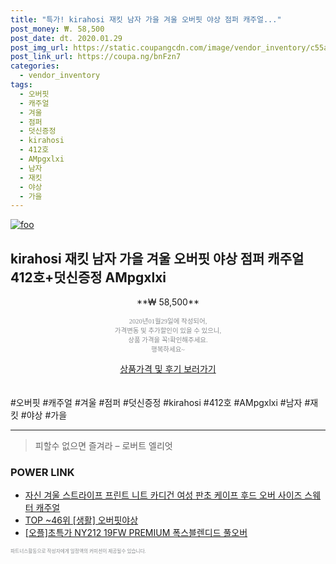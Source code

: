 ```yaml
--- 
title: "특가! kirahosi 재킷 남자 가을 겨울 오버핏 야상 점퍼 캐주얼..." 
post_money: ₩. 58,500 
post_date: dt. 2020.01.29 
post_img_url: https://static.coupangcdn.com/image/vendor_inventory/c55a/f54b2bd5808a00221f94effd0da825ab12e901fd26930431947b6658dacc.jpg 
post_link_url: https://coupa.ng/bnFzn7 
categories: 
  - vendor_inventory 
tags: 
  - 오버핏 
  - 캐주얼 
  - 겨울 
  - 점퍼 
  - 덧신증정 
  - kirahosi 
  - 412호 
  - AMpgxlxi 
  - 남자 
  - 재킷 
  - 야상 
  - 가을 
--- 
```

[![foo](https://static.coupangcdn.com/image/vendor_inventory/c55a/f54b2bd5808a00221f94effd0da825ab12e901fd26930431947b6658dacc.jpg)](https://coupa.ng/bnFzn7) 

## kirahosi 재킷 남자 가을 겨울 오버핏 야상 점퍼 캐주얼 412호+덧신증정 AMpgxlxi 
<p style="text-align: center;">**₩ 58,500**</p> 
<p style="text-align: center;"><span style="color: #898c8f; font-family: Georgia,Times,serif; font-size: 0.75em;">2020년01월29일에 작성되어, <br>가격변동 및 추가할인이 있을 수 있으니,<br> 상품 가격을 꼭!확인해주세요.<br>행복하세요~</span> 
</p>	 
<div markdown="0" style="text-align: center;"><a href="https://coupa.ng/bnFzn7" class="btn btn--success">상품가격 및 후기 보러가기</a></div> 
<br><br> 
  #오버핏 #캐주얼 #겨울 #점퍼 #덧신증정 #kirahosi #412호 #AMpgxlxi #남자 #재킷 #야상 #가을 
<hr> 

> 피할수 없으면 즐겨라 – 로버트 엘리엇 


### POWER LINK

* <a href="https://blog.naver.com/fasyy4321/221785227291" target="_blank">자신 겨울 스트라이프 프린트 니트 카디건 여성 판초 케이프 후드 오버 사이즈 스웨터 캐주얼</a>
* <a href="https://blog.naver.com/an0733/221788317833" target="_blank"> TOP ~46위 [생활] 오버핏야상</a>
* <a href="https://blog.naver.com/santokki14/221786291012" target="_blank">[오플]초특가 NY212 19FW PREMIUM 폭스블렌디드 풀오버</a>

<span style="color: #898c8f; font-family: Georgia,Times,serif; font-size: 0.55em;">파트너스활동으로 작성자에게 일정액의 커미션이 제공될수 있습니다.</span> 
